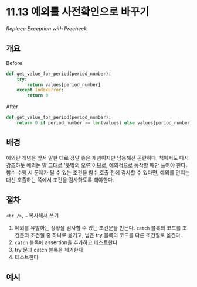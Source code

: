 # 11.13 예외를 사전확인으로 바꾸기

_Replace Exception with Precheck_

## 개요

Before

```python
def get_value_for_period(period_number):
    try:
        return values[period_number]
    except IndexError:
        return 0
```

After

```python
def get_value_for_period(period_number):
    return 0 if period_number >= len(values) else values[period_number]
```

## 배경

예외란 개념은 앞서 말한 대로 정말 좋은 개념이지만 남용해선 곤란하다.
책에서도 다시 강조하듯 예외는 말 그대로 '뜻밖의 오류'이므로, 예외적으로 동작할 때만 쓰여야 한다.
함수 수행 시 문제가 될 수 있는 조건을 함수 호출 전에 검사할 수 있다면, 예외를 던지는 대신 호출하는 쪽에서 조건을 검사하도록 해야한다.

## 절차

`<br />`, `→` 복사해서 쓰기

1. 예외를 유발하는 상황을 검사할 수 있는 조건문을 만든다. `catch` 블록의 코드를 조건문의 조건절 중 하나로 옮기고, 남은 try 블록의 코드를 다른 조건절로 옮긴다.
2. `catch` 블록에 assertion을 추가하고 테스트한다
3. try 문과 catch 블록을 제거한다
4. 테스트한다

## 예시
